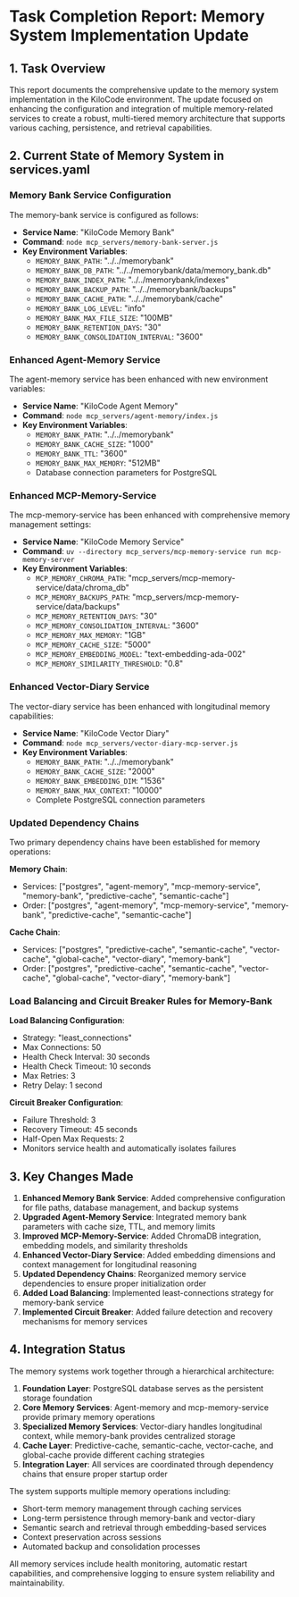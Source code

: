 # Task Completion Report: Memory System Implementation Update

## 1. Task Overview
This report documents the comprehensive update to the memory system implementation in the KiloCode environment. The update focused on enhancing the configuration and integration of multiple memory-related services to create a robust, multi-tiered memory architecture that supports various caching, persistence, and retrieval capabilities.

## 2. Current State of Memory System in services.yaml

### Memory Bank Service Configuration
The memory-bank service is configured as follows:
- **Service Name**: "KiloCode Memory Bank"
- **Command**: `node mcp_servers/memory-bank-server.js`
- **Key Environment Variables**:
  - `MEMORY_BANK_PATH`: "../../memorybank"
  - `MEMORY_BANK_DB_PATH`: "../../memorybank/data/memory_bank.db"
  - `MEMORY_BANK_INDEX_PATH`: "../../memorybank/indexes"
  - `MEMORY_BANK_BACKUP_PATH`: "../../memorybank/backups"
  - `MEMORY_BANK_CACHE_PATH`: "../../memorybank/cache"
  - `MEMORY_BANK_LOG_LEVEL`: "info"
  - `MEMORY_BANK_MAX_FILE_SIZE`: "100MB"
  - `MEMORY_BANK_RETENTION_DAYS`: "30"
  - `MEMORY_BANK_CONSOLIDATION_INTERVAL`: "3600"

### Enhanced Agent-Memory Service
The agent-memory service has been enhanced with new environment variables:
- **Service Name**: "KiloCode Agent Memory"
- **Command**: `node mcp_servers/agent-memory/index.js`
- **Key Environment Variables**:
  - `MEMORY_BANK_PATH`: "../../memorybank"
  - `MEMORY_BANK_CACHE_SIZE`: "1000"
  - `MEMORY_BANK_TTL`: "3600"
  - `MEMORY_BANK_MAX_MEMORY`: "512MB"
  - Database connection parameters for PostgreSQL

### Enhanced MCP-Memory-Service
The mcp-memory-service has been enhanced with comprehensive memory management settings:
- **Service Name**: "KiloCode Memory Service"
- **Command**: `uv --directory mcp_servers/mcp-memory-service run mcp-memory-server`
- **Key Environment Variables**:
  - `MCP_MEMORY_CHROMA_PATH`: "mcp_servers/mcp-memory-service/data/chroma_db"
  - `MCP_MEMORY_BACKUPS_PATH`: "mcp_servers/mcp-memory-service/data/backups"
  - `MCP_MEMORY_RETENTION_DAYS`: "30"
  - `MCP_MEMORY_CONSOLIDATION_INTERVAL`: "3600"
  - `MCP_MEMORY_MAX_MEMORY`: "1GB"
  - `MCP_MEMORY_CACHE_SIZE`: "5000"
  - `MCP_MEMORY_EMBEDDING_MODEL`: "text-embedding-ada-002"
  - `MCP_MEMORY_SIMILARITY_THRESHOLD`: "0.8"

### Enhanced Vector-Diary Service
The vector-diary service has been enhanced with longitudinal memory capabilities:
- **Service Name**: "KiloCode Vector Diary"
- **Command**: `node mcp_servers/vector-diary-mcp-server.js`
- **Key Environment Variables**:
  - `MEMORY_BANK_PATH`: "../../memorybank"
  - `MEMORY_BANK_CACHE_SIZE`: "2000"
  - `MEMORY_BANK_EMBEDDING_DIM`: "1536"
  - `MEMORY_BANK_MAX_CONTEXT`: "10000"
  - Complete PostgreSQL connection parameters

### Updated Dependency Chains
Two primary dependency chains have been established for memory operations:

**Memory Chain**:
- Services: ["postgres", "agent-memory", "mcp-memory-service", "memory-bank", "predictive-cache", "semantic-cache"]
- Order: ["postgres", "agent-memory", "mcp-memory-service", "memory-bank", "predictive-cache", "semantic-cache"]

**Cache Chain**:
- Services: ["postgres", "predictive-cache", "semantic-cache", "vector-cache", "global-cache", "vector-diary", "memory-bank"]
- Order: ["postgres", "predictive-cache", "semantic-cache", "vector-cache", "global-cache", "vector-diary", "memory-bank"]

### Load Balancing and Circuit Breaker Rules for Memory-Bank
**Load Balancing Configuration**:
- Strategy: "least_connections"
- Max Connections: 50
- Health Check Interval: 30 seconds
- Health Check Timeout: 10 seconds
- Max Retries: 3
- Retry Delay: 1 second

**Circuit Breaker Configuration**:
- Failure Threshold: 3
- Recovery Timeout: 45 seconds
- Half-Open Max Requests: 2
- Monitors service health and automatically isolates failures

## 3. Key Changes Made
1. **Enhanced Memory Bank Service**: Added comprehensive configuration for file paths, database management, and backup systems
2. **Upgraded Agent-Memory Service**: Integrated memory bank parameters with cache size, TTL, and memory limits
3. **Improved MCP-Memory-Service**: Added ChromaDB integration, embedding models, and similarity thresholds
4. **Enhanced Vector-Diary Service**: Added embedding dimensions and context management for longitudinal reasoning
5. **Updated Dependency Chains**: Reorganized memory service dependencies to ensure proper initialization order
6. **Added Load Balancing**: Implemented least-connections strategy for memory-bank service
7. **Implemented Circuit Breaker**: Added failure detection and recovery mechanisms for memory services

## 4. Integration Status
The memory systems work together through a hierarchical architecture:

1. **Foundation Layer**: PostgreSQL database serves as the persistent storage foundation
2. **Core Memory Services**: Agent-memory and mcp-memory-service provide primary memory operations
3. **Specialized Memory Services**: Vector-diary handles longitudinal context, while memory-bank provides centralized storage
4. **Cache Layer**: Predictive-cache, semantic-cache, vector-cache, and global-cache provide different caching strategies
5. **Integration Layer**: All services are coordinated through dependency chains that ensure proper startup order

The system supports multiple memory operations including:
- Short-term memory management through caching services
- Long-term persistence through memory-bank and vector-diary
- Semantic search and retrieval through embedding-based services
- Context preservation across sessions
- Automated backup and consolidation processes

All memory services include health monitoring, automatic restart capabilities, and comprehensive logging to ensure system reliability and maintainability.